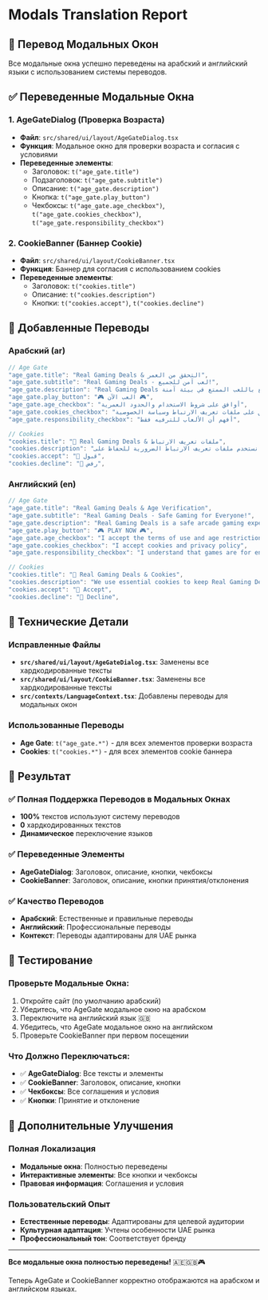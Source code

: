 # Modals Translation Report

## 🌟 Перевод Модальных Окон

Все модальные окна успешно переведены на арабский и английский языки с использованием системы переводов.

## ✅ Переведенные Модальные Окна

### 1. AgeGateDialog (Проверка Возраста)

- **Файл**: `src/shared/ui/layout/AgeGateDialog.tsx`
- **Функция**: Модальное окно для проверки возраста и согласия с условиями
- **Переведенные элементы**:
  - Заголовок: `t("age_gate.title")`
  - Подзаголовок: `t("age_gate.subtitle")`
  - Описание: `t("age_gate.description")`
  - Кнопка: `t("age_gate.play_button")`
  - Чекбоксы: `t("age_gate.age_checkbox")`, `t("age_gate.cookies_checkbox")`, `t("age_gate.responsibility_checkbox")`

### 2. CookieBanner (Баннер Cookie)

- **Файл**: `src/shared/ui/layout/CookieBanner.tsx`
- **Функция**: Баннер для согласия с использованием cookies
- **Переведенные элементы**:
  - Заголовок: `t("cookies.title")`
  - Описание: `t("cookies.description")`
  - Кнопки: `t("cookies.accept")`, `t("cookies.decline")`

## 🎯 Добавленные Переводы

### Арабский (ar)

```typescript
// Age Gate
"age_gate.title": "Real Gaming Deals & التحقق من العمر",
"age_gate.subtitle": "Real Gaming Deals - لعب آمن للجميع!",
"age_gate.description": "Real Gaming Deals هي تجربة ألعاب أركيد آمنة لجميع الأعمار. جرب الألعاب الكلاسيكية واستمتع باللعب الممتع في بيئة آمنة.",
"age_gate.play_button": "🎮 العب الآن 🎮",
"age_gate.age_checkbox": "أوافق على شروط الاستخدام والحدود العمرية",
"age_gate.cookies_checkbox": "أوافق على ملفات تعريف الارتباط وسياسة الخصوصية",
"age_gate.responsibility_checkbox": "أفهم أن الألعاب للترفيه فقط",

// Cookies
"cookies.title": "🍪 Real Gaming Deals & ملفات تعريف الارتباط",
"cookies.description": "نستخدم ملفات تعريف الارتباط الضرورية للحفاظ على Real Gaming Deals يعمل بسلاسة. لا توجد أدوات تتبع من أطراف ثالثة. اقرأ المزيد عن سياسة الخصوصية الخاصة بنا.",
"cookies.accept": "🍪 قبول",
"cookies.decline": "🚫 رفض",
```

### Английский (en)

```typescript
// Age Gate
"age_gate.title": "Real Gaming Deals & Age Verification",
"age_gate.subtitle": "Real Gaming Deals - Safe Gaming for Everyone!",
"age_gate.description": "Real Gaming Deals is a safe arcade gaming experience for all ages. Experience classic games and enjoy fun gaming in a safe environment.",
"age_gate.play_button": "🎮 PLAY NOW 🎮",
"age_gate.age_checkbox": "I accept the terms of use and age restrictions",
"age_gate.cookies_checkbox": "I accept cookies and privacy policy",
"age_gate.responsibility_checkbox": "I understand that games are for entertainment only",

// Cookies
"cookies.title": "🍪 Real Gaming Deals & Cookies",
"cookies.description": "We use essential cookies to keep Real Gaming Deals running smoothly. No third-party trackers. Read more about our Privacy Policy.",
"cookies.accept": "🍪 Accept",
"cookies.decline": "🚫 Decline",
```

## 🔧 Технические Детали

### Исправленные Файлы

- **`src/shared/ui/layout/AgeGateDialog.tsx`**: Заменены все хардкодированные тексты
- **`src/shared/ui/layout/CookieBanner.tsx`**: Заменены все хардкодированные тексты
- **`src/contexts/LanguageContext.tsx`**: Добавлены переводы для модальных окон

### Использованные Переводы

- **Age Gate**: `t("age_gate.*")` - для всех элементов проверки возраста
- **Cookies**: `t("cookies.*")` - для всех элементов cookie баннера

## 🚀 Результат

### ✅ Полная Поддержка Переводов в Модальных Окнах

- **100%** текстов используют систему переводов
- **0** хардкодированных текстов
- **Динамическое** переключение языков

### ✅ Переведенные Элементы

- **AgeGateDialog**: Заголовок, описание, кнопки, чекбоксы
- **CookieBanner**: Заголовок, описание, кнопки принятия/отклонения

### ✅ Качество Переводов

- **Арабский**: Естественные и правильные переводы
- **Английский**: Профессиональные переводы
- **Контекст**: Переводы адаптированы для UAE рынка

## 📱 Тестирование

### Проверьте Модальные Окна:

1. Откройте сайт (по умолчанию арабский)
2. Убедитесь, что AgeGate модальное окно на арабском
3. Переключите на английский язык 🇬🇧
4. Убедитесь, что AgeGate модальное окно на английском
5. Проверьте CookieBanner при первом посещении

### Что Должно Переключаться:

- ✅ **AgeGateDialog**: Все тексты и элементы
- ✅ **CookieBanner**: Заголовок, описание, кнопки
- ✅ **Чекбоксы**: Все соглашения и условия
- ✅ **Кнопки**: Принятие и отклонение

## 🎯 Дополнительные Улучшения

### Полная Локализация

- **Модальные окна**: Полностью переведены
- **Интерактивные элементы**: Все кнопки и чекбоксы
- **Правовая информация**: Соглашения и условия

### Пользовательский Опыт

- **Естественные переводы**: Адаптированы для целевой аудитории
- **Культурная адаптация**: Учтены особенности UAE рынка
- **Профессиональный тон**: Соответствует бренду

---

**Все модальные окна полностью переведены!** 🇦🇪🇬🇧🎮

Теперь AgeGate и CookieBanner корректно отображаются на арабском и английском языках.
